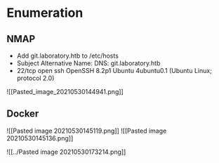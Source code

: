 # Enumeration

## NMAP

- Add git.laboratory.htb to /etc/hosts
- Subject Alternative Name: DNS: git.laboratory.htb
- 22/tcp open ssh OpenSSH 8.2p1 Ubuntu 4ubuntu0.1 (Ubuntu Linux; protocol 2.0)

![[Pasted_image_20210530144941.png]]

## Docker

![[Pasted image 20210530145119.png]]
![[Pasted image 20210530145136.png]]

![[../Pasted image 20210530173214.png]]